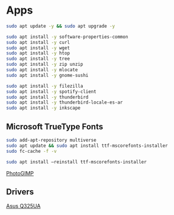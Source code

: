 # Apps

```BASH
sudo apt update -y && sudo apt upgrade -y

sudo apt install -y software-properties-common
sudo apt install -y curl
sudo apt install -y wget
sudo apt install -y htop
sudo apt install -y tree
sudo apt install -y zip unzip
sudo apt install -y mlocate
sudo apt install -y gnome-sushi

sudo apt install -y filezilla
sudo apt install -y spotify-client
sudo apt install -y thunderbird
sudo apt install -y thunderbird-locale-es-ar
sudo apt install -y inkscape
```

## Microsoft TrueType Fonts
```BASH
sudo add-apt-repository multiverse
sudo apt update && sudo apt install ttf-mscorefonts-installer
sudo fc-cache -f -v

sudo apt install –reinstall ttf-mscorefonts-installer
```

[PhotoGIMP](https://github.com/Diolinux/PhotoGIMP)

## Drivers
[Asus Q325UA](https://www.asus.com/supportonly/Q325UA/HelpDesk_Download/)  
